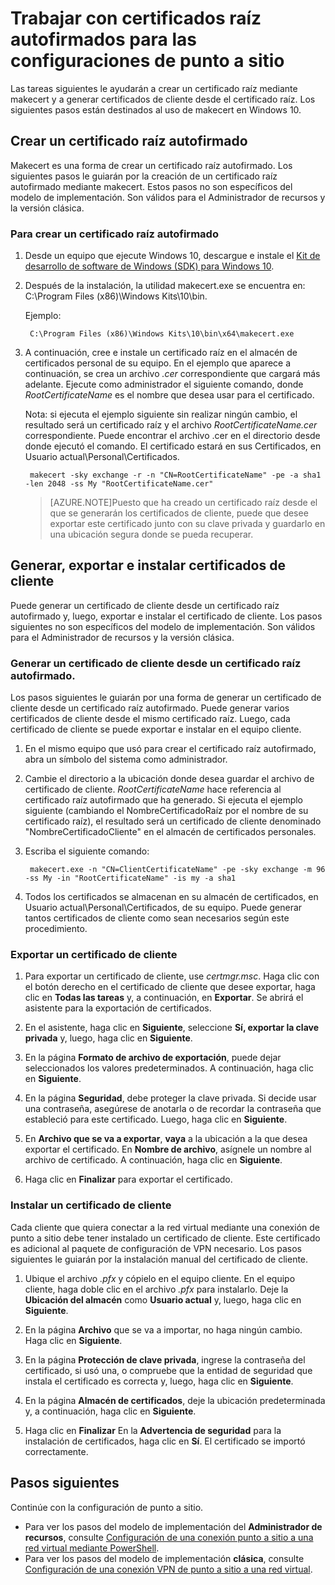 <properties 
   pageTitle="Creación de certificados autofirmados para la configuración entre locales de la puerta de enlace de VPN de punto a sitio con makecert | Microsoft Azure"
   description="Este artículo muestra cuáles son los pasos para crear certificados raíz autofirmados mediante makecert en Windows 10."
   services="vpn-gateway"
   documentationCenter="na"
   authors="cherylmc"
   manager="carmonm"
   editor=""
   tags="azure-resource-manager"/>
<tags 
   ms.service="vpn-gateway"
   ms.devlang="na"
   ms.topic="article"
   ms.tgt_pltfrm="na"
   ms.workload="infrastructure-services"
   ms.date="01/15/2016"
   ms.author="cherylmc" />

# Trabajar con certificados raíz autofirmados para las configuraciones de punto a sitio

Las tareas siguientes le ayudarán a crear un certificado raíz mediante makecert y a generar certificados de cliente desde el certificado raíz. Los siguientes pasos están destinados al uso de makecert en Windows 10.

## Crear un certificado raíz autofirmado

Makecert es una forma de crear un certificado raíz autofirmado. Los siguientes pasos le guiarán por la creación de un certificado raíz autofirmado mediante makecert. Estos pasos no son específicos del modelo de implementación. Son válidos para el Administrador de recursos y la versión clásica.

### Para crear un certificado raíz autofirmado

1. Desde un equipo que ejecute Windows 10, descargue e instale el [Kit de desarrollo de software de Windows (SDK) para Windows 10](https://dev.windows.com/es-ES/downloads/windows-10-sdk).

2. Después de la instalación, la utilidad makecert.exe se encuentra en: C:\\Program Files (x86)\\Windows Kits\\10\\bin<arch>.
		
	Ejemplo:
	
		C:\Program Files (x86)\Windows Kits\10\bin\x64\makecert.exe

3. A continuación, cree e instale un certificado raíz en el almacén de certificados personal de su equipo. En el ejemplo que aparece a continuación, se crea un archivo *.cer* correspondiente que cargará más adelante. Ejecute como administrador el siguiente comando, donde *RootCertificateName* es el nombre que desea usar para el certificado.

	Nota: si ejecuta el ejemplo siguiente sin realizar ningún cambio, el resultado será un certificado raíz y el archivo *RootCertificateName.cer* correspondiente. Puede encontrar el archivo .cer en el directorio desde donde ejecutó el comando. El certificado estará en sus Certificados, en Usuario actual\\Personal\\Certificados.

    	makecert -sky exchange -r -n "CN=RootCertificateName" -pe -a sha1 -len 2048 -ss My "RootCertificateName.cer"

	>[AZURE.NOTE]Puesto que ha creado un certificado raíz desde el que se generarán los certificados de cliente, puede que desee exportar este certificado junto con su clave privada y guardarlo en una ubicación segura donde se pueda recuperar.

## Generar, exportar e instalar certificados de cliente

Puede generar un certificado de cliente desde un certificado raíz autofirmado y, luego, exportar e instalar el certificado de cliente. Los pasos siguientes no son específicos del modelo de implementación. Son válidos para el Administrador de recursos y la versión clásica.

### Generar un certificado de cliente desde un certificado raíz autofirmado.

Los pasos siguientes le guiarán por una forma de generar un certificado de cliente desde un certificado raíz autofirmado. Puede generar varios certificados de cliente desde el mismo certificado raíz. Luego, cada certificado de cliente se puede exportar e instalar en el equipo cliente.

1. En el mismo equipo que usó para crear el certificado raíz autofirmado, abra un símbolo del sistema como administrador.

2. Cambie el directorio a la ubicación donde desea guardar el archivo de certificado de cliente. *RootCertificateName* hace referencia al certificado raíz autofirmado que ha generado. Si ejecuta el ejemplo siguiente (cambiando el NombreCertificadoRaíz por el nombre de su certificado raíz), el resultado será un certificado de cliente denominado "NombreCertificadoCliente" en el almacén de certificados personales.

3. Escriba el siguiente comando:

    	makecert.exe -n "CN=ClientCertificateName" -pe -sky exchange -m 96 -ss My -in "RootCertificateName" -is my -a sha1

4. Todos los certificados se almacenan en su almacén de certificados, en Usuario actual\\Personal\\Certificados, de su equipo. Puede generar tantos certificados de cliente como sean necesarios según este procedimiento.

### Exportar un certificado de cliente

1. Para exportar un certificado de cliente, use *certmgr.msc*. Haga clic con el botón derecho en el certificado de cliente que desee exportar, haga clic en **Todas las tareas** y, a continuación, en **Exportar**. Se abrirá el asistente para la exportación de certificados.

2. En el asistente, haga clic en **Siguiente**, seleccione **Sí, exportar la clave privada** y, luego, haga clic en **Siguiente**.

3. En la página **Formato de archivo de exportación**, puede dejar seleccionados los valores predeterminados. A continuación, haga clic en **Siguiente**.
 
4. En la página **Seguridad**, debe proteger la clave privada. Si decide usar una contraseña, asegúrese de anotarla o de recordar la contraseña que estableció para este certificado. Luego, haga clic en **Siguiente**.

5. En **Archivo que se va a exportar**, **vaya** a la ubicación a la que desea exportar el certificado. En **Nombre de archivo**, asígnele un nombre al archivo de certificado. A continuación, haga clic en **Siguiente**.

6. Haga clic en **Finalizar** para exportar el certificado.

### Instalar un certificado de cliente

Cada cliente que quiera conectar a la red virtual mediante una conexión de punto a sitio debe tener instalado un certificado de cliente. Este certificado es adicional al paquete de configuración de VPN necesario. Los pasos siguientes le guiarán por la instalación manual del certificado de cliente.

1. Ubique el archivo *.pfx* y cópielo en el equipo cliente. En el equipo cliente, haga doble clic en el archivo *.pfx* para instalarlo. Deje la **Ubicación del almacén** como **Usuario actual** y, luego, haga clic en **Siguiente**.

2. En la página **Archivo** que se va a importar, no haga ningún cambio. Haga clic en **Siguiente**.

3. En la página **Protección de clave privada**, ingrese la contraseña del certificado, si usó una, o compruebe que la entidad de seguridad que instala el certificado es correcta y, luego, haga clic en **Siguiente**.

4. En la página **Almacén de certificados**, deje la ubicación predeterminada y, a continuación, haga clic en **Siguiente**.

5. Haga clic en **Finalizar** En la **Advertencia de seguridad** para la instalación de certificados, haga clic en **Sí**. El certificado se importó correctamente.

## Pasos siguientes

Continúe con la configuración de punto a sitio.

- Para ver los pasos del modelo de implementación del **Administrador de recursos**, consulte [Configuración de una conexión punto a sitio a una red virtual mediante PowerShell](vpn-gateway-howto-point-to-site-rm-ps.md). 
- Para ver los pasos del modelo de implementación **clásica**, consulte [Configuración de una conexión VPN de punto a sitio a una red virtual](vpn-gateway-point-to-site-create.md).

<!---HONumber=AcomDC_0121_2016-->